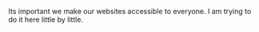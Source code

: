 Its important we make our websites accessible to everyone. I am trying to do it here little by little.